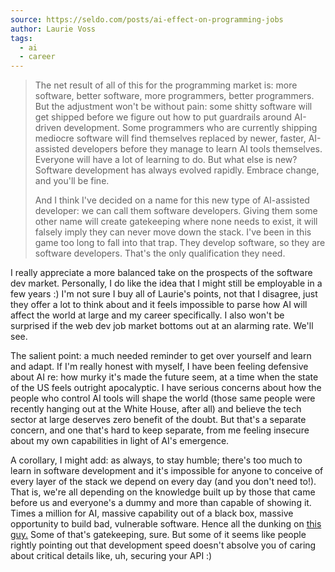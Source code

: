 ```yaml
---
source: https://seldo.com/posts/ai-effect-on-programming-jobs
author: Laurie Voss
tags:
  - ai
  - career
---
```

> The net result of all of this for the programming market is: more software, better software, more programmers, better programmers. But the adjustment won't be without pain: some shitty software will get shipped before we figure out how to put guardrails around AI-driven development. Some programmers who are currently shipping mediocre software will find themselves replaced by newer, faster, AI-assisted developers before they manage to learn AI tools themselves. Everyone will have a lot of learning to do. But what else is new? Software development has always evolved rapidly. Embrace change, and you'll be fine.
>
> And I think I've decided on a name for this new type of AI-assisted developer: we can call them software developers. Giving them some other name will create gatekeeping where none needs to exist, it will falsely imply they can never move down the stack. I've been in this game too long to fall into that trap. They develop software, so they are software developers. That's the only qualification they need.

I really appreciate a more balanced take on the prospects of the software dev market. Personally, I do like the idea that I might still be employable in a few years :) I'm not sure I buy all of Laurie's points, not that I disagree, just they offer a lot to think about and it feels impossible to parse how AI will affect the world at large and my career specifically. I also won't be surprised if the web dev job market bottoms out at an alarming rate. We'll see.

The salient point: a much needed reminder to get over yourself and learn and adapt. If I'm really honest with myself, I have been feeling defensive about AI re: how murky it's made the future seem, at a time when the state of the US feels outright apocalyptic. I have serious concerns about how the people who control AI tools will shape the world (those same people were recently hanging out at the White House, after all) and believe the tech sector at large deserves zero benefit of the doubt. But that's a separate concern, and one that's hard to keep separate, from me feeling insecure about my own capabilities in light of AI's emergence.

A corollary, I might add: as always, to stay humble; there's too much to learn in software development and it's impossible for anyone to conceive of every layer of the stack we depend on every day (and you don't need to!). That is, we're all depending on the knowledge built up by those that came before us and everyone's a dummy and more than capable of showing it. Times a million for AI, massive capability out of a black box, massive opportunity to build bad, vulnerable software. Hence all the dunking on [this guy.](https://x.com/pr0grammerhum0r/status/1901695054554488886) Some of that's gatekeeping, sure. But some of it seems like people rightly pointing out that development speed doesn't absolve you of caring about critical details like, uh, securing your API :) 

